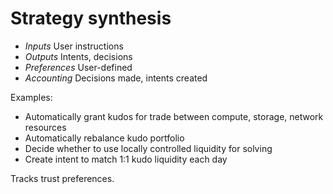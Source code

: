 # Strategy synthesis

- *Inputs*
    User instructions
- *Outputs*
    Intents, decisions
- *Preferences*
    User-defined
- *Accounting*
    Decisions made, intents created

Examples:
- Automatically grant kudos for trade between compute, storage, network resources
- Automatically rebalance kudo portfolio
- Decide whether to use locally controlled liquidity for solving
- Create intent to match 1:1 kudo liquidity each day

Tracks trust preferences.
